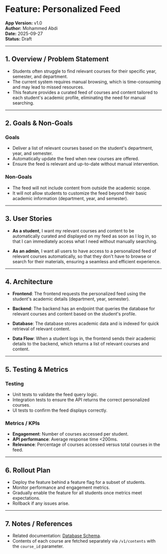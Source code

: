 # Feature: Personalized Feed

**App Version:** v1.0  
**Author:** Mohammed Abdi  
**Date:** 2025-09-27  
**Status:** Draft

---

## 1. Overview / Problem Statement

- Students often struggle to find relevant courses for their specific year, semester, and department.
- The current system requires manual browsing, which is time-consuming and may lead to missed resources.
- This feature provides a curated feed of courses and content tailored to each student's academic profile, eliminating the need for manual searching.

---

## 2. Goals & Non-Goals

### Goals

- Deliver a list of relevant courses based on the student's department, year, and semester.
- Automatically update the feed when new courses are offered.
- Ensure the feed is relevant and up-to-date without manual intervention.

### Non-Goals

- The feed will not include content from outside the academic scope.
- It will not allow students to customize the feed beyond their basic academic information (department, year, and semester).

---

## 3. User Stories

- **As a student**, I want my relevant courses and content to be automatically curated and displayed on my feed as soon as I log in, so that I can immediately access what I need without manually searching.

- **As an admin**, I want all users to have access to a personalized feed of relevant courses automatically, so that they don't have to browse or search for their materials, ensuring a seamless and efficient experience.

---

## 4. Architecture

- **Frontend**: The frontend requests the personalized feed using the student's academic details (department, year, semester).

- **Backend**: The backend has an endpoint that queries the database for relevant courses and content based on the student's profile.

- **Database**: The database stores academic data and is indexed for quick retrieval of relevant content.

- **Data Flow**: When a student logs in, the frontend sends their academic details to the backend, which returns a list of relevant courses and content.

---

## 5. Testing & Metrics

### Testing

- Unit tests to validate the feed query logic.
- Integration tests to ensure the API returns the correct personalized courses.
- UI tests to confirm the feed displays correctly.

### Metrics / KPIs

- **Engagement**: Number of courses accessed per student.
- **API performance**: Average response time <200ms.
- **Relevance**: Percentage of courses accessed versus total courses in the feed.

---

## 6. Rollout Plan

- Deploy the feature behind a feature flag for a subset of students.
- Monitor performance and engagement metrics.
- Gradually enable the feature for all students once metrics meet expectations.
- Rollback if any issues arise.

---

## 7. Notes / References

- Related documentation: [Database Schema](../architecture/database-schema.md).
- Contents of each course are fetched separately via `/v1/contents` with the `course_id` parameter.
